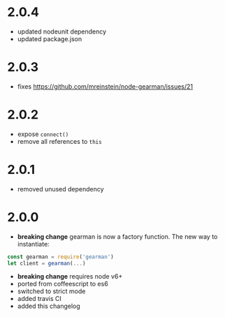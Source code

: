 # 2.0.4
* updated nodeunit dependency
* updated package.json

# 2.0.3
* fixes https://github.com/mreinstein/node-gearman/issues/21

# 2.0.2
* expose `connect()`
* remove all references to `this`

# 2.0.1
* removed unused dependency

# 2.0.0

* **breaking change** gearman is now a factory function. The new way to
instantiate:
```javascript
const gearman = require('gearman')
let client = gearman(...)
```
* **breaking change** requires node v6+
* ported from coffeescript to es6
* switched to strict mode
* added travis CI
* added this changelog